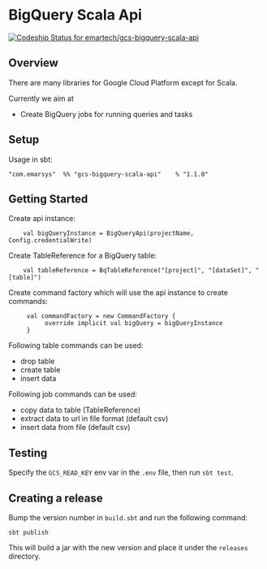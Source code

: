 # BigQuery Scala Api

[ ![Codeship Status for emartech/gcs-bigquery-scala-api](https://app.codeship.com/projects/68e10a10-121a-0135-5667-2a4a553df23d/status?branch=master)](https://app.codeship.com/projects/216915)


## Overview
There are many libraries for Google Cloud Platform except for Scala.

Currently we aim at 
 * Create BigQuery jobs for running queries and tasks
 
## Setup

Usage in sbt:

```"com.emarsys"  %% "gcs-bigquery-scala-api"    % "1.1.0" ```

## Getting Started
 Create api instance:
        
        val bigQueryInstance = BigQueryApi(projectName, Config.credentialWrite)
    
 Create TableReference for a BigQuery table:
 
        val tableReference = BqTableReference("[project]", "[dataSet]", "[table]")
 
 Create command factory which will use the api instance to create commands:
 
         val commandFactory = new CommandFactory {
              override implicit val bigQuery = bigQueryInstance
         }
  
 Following table commands can be used:
 * drop table
 * create table
 * insert data
 
 Following job commands can be used:
  * copy data to table (TableReference)
  * extract data to url in file format (default csv) 
  * insert data from file (default csv)
 
 
 

Testing
------------------

Specify the `GCS_READ_KEY` env var in the `.env` file, then run `sbt test`.


Creating a release
------------------

Bump the version number in `build.sbt` and run the following command:

    sbt publish

This will build a jar with the new version and place it under the `releases` directory.
